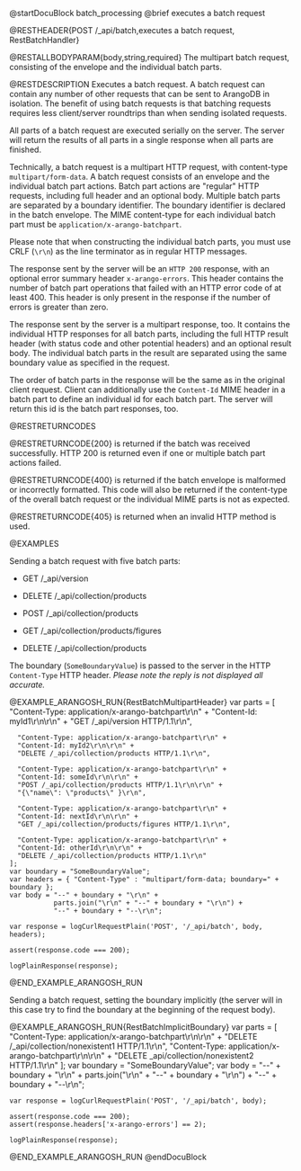 
@startDocuBlock batch_processing
@brief executes a batch request

@RESTHEADER{POST /_api/batch,executes a batch request, RestBatchHandler}

@RESTALLBODYPARAM{body,string,required}
The multipart batch request, consisting of the envelope and the individual
batch parts.

@RESTDESCRIPTION
Executes a batch request. A batch request can contain any number of
other requests that can be sent to ArangoDB in isolation. The benefit of
using batch requests is that batching requests requires less client/server
roundtrips than when sending isolated requests.

All parts of a batch request are executed serially on the server. The
server will return the results of all parts in a single response when all
parts are finished.

Technically, a batch request is a multipart HTTP request, with
content-type `multipart/form-data`. A batch request consists of an
envelope and the individual batch part actions. Batch part actions
are "regular" HTTP requests, including full header and an optional body.
Multiple batch parts are separated by a boundary identifier. The
boundary identifier is declared in the batch envelope. The MIME content-type
for each individual batch part must be `application/x-arango-batchpart`.

Please note that when constructing the individual batch parts, you must
use CRLF (`\r\n`) as the line terminator as in regular HTTP messages.

The response sent by the server will be an `HTTP 200` response, with an
optional error summary header `x-arango-errors`. This header contains the
number of batch part operations that failed with an HTTP error code of at
least 400. This header is only present in the response if the number of
errors is greater than zero.

The response sent by the server is a multipart response, too. It contains
the individual HTTP responses for all batch parts, including the full HTTP
result header (with status code and other potential headers) and an
optional result body. The individual batch parts in the result are
separated using the same boundary value as specified in the request.

The order of batch parts in the response will be the same as in the
original client request. Client can additionally use the `Content-Id`
MIME header in a batch part to define an individual id for each batch part.
The server will return this id is the batch part responses, too.

@RESTRETURNCODES

@RESTRETURNCODE{200}
is returned if the batch was received successfully. HTTP 200 is returned
even if one or multiple batch part actions failed.

@RESTRETURNCODE{400}
is returned if the batch envelope is malformed or incorrectly formatted.
This code will also be returned if the content-type of the overall batch
request or the individual MIME parts is not as expected.

@RESTRETURNCODE{405}
is returned when an invalid HTTP method is used.

@EXAMPLES

Sending a batch request with five batch parts:

- GET /_api/version

- DELETE /_api/collection/products

- POST /_api/collection/products

- GET /_api/collection/products/figures

- DELETE /_api/collection/products

The boundary (`SomeBoundaryValue`) is passed to the server in the HTTP
`Content-Type` HTTP header.
*Please note the reply is not displayed all accurate.*

@EXAMPLE_ARANGOSH_RUN{RestBatchMultipartHeader}
    var parts = [
      "Content-Type: application/x-arango-batchpart\r\n" +
      "Content-Id: myId1\r\n\r\n" +
      "GET /_api/version HTTP/1.1\r\n",

      "Content-Type: application/x-arango-batchpart\r\n" +
      "Content-Id: myId2\r\n\r\n" +
      "DELETE /_api/collection/products HTTP/1.1\r\n",

      "Content-Type: application/x-arango-batchpart\r\n" +
      "Content-Id: someId\r\n\r\n" +
      "POST /_api/collection/products HTTP/1.1\r\n\r\n" +
      "{\"name\": \"products\" }\r\n",

      "Content-Type: application/x-arango-batchpart\r\n" +
      "Content-Id: nextId\r\n\r\n" +
      "GET /_api/collection/products/figures HTTP/1.1\r\n",

      "Content-Type: application/x-arango-batchpart\r\n" +
      "Content-Id: otherId\r\n\r\n" +
      "DELETE /_api/collection/products HTTP/1.1\r\n"
    ];
    var boundary = "SomeBoundaryValue";
    var headers = { "Content-Type" : "multipart/form-data; boundary=" +
    boundary };
    var body = "--" + boundary + "\r\n" +
               parts.join("\r\n" + "--" + boundary + "\r\n") +
               "--" + boundary + "--\r\n";

    var response = logCurlRequestPlain('POST', '/_api/batch', body, headers);

    assert(response.code === 200);

    logPlainResponse(response);
@END_EXAMPLE_ARANGOSH_RUN

Sending a batch request, setting the boundary implicitly (the server will
in this case try to find the boundary at the beginning of the request body).

@EXAMPLE_ARANGOSH_RUN{RestBatchImplicitBoundary}
    var parts = [
      "Content-Type: application/x-arango-batchpart\r\n\r\n" +
         "DELETE /_api/collection/nonexistent1 HTTP/1.1\r\n",
      "Content-Type: application/x-arango-batchpart\r\n\r\n" +
         "DELETE _api/collection/nonexistent2 HTTP/1.1\r\n"
    ];
    var boundary = "SomeBoundaryValue";
    var body = "--" + boundary + "\r\n" +
               parts.join("\r\n" + "--" + boundary + "\r\n") +
               "--" + boundary + "--\r\n";

    var response = logCurlRequestPlain('POST', '/_api/batch', body);

    assert(response.code === 200);
    assert(response.headers['x-arango-errors'] == 2);

    logPlainResponse(response);
@END_EXAMPLE_ARANGOSH_RUN
@endDocuBlock
